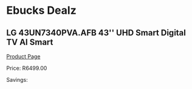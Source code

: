 
# Ebucks Dealz
## LG 43UN7340PVA.AFB 43'' UHD Smart Digital TV AI Smart
[Product Page](https://www.ebucks.com/web/shop/productSelected.do?prodId=1162687731&catId=363628279)

Price: R6499.00

Savings: 


	